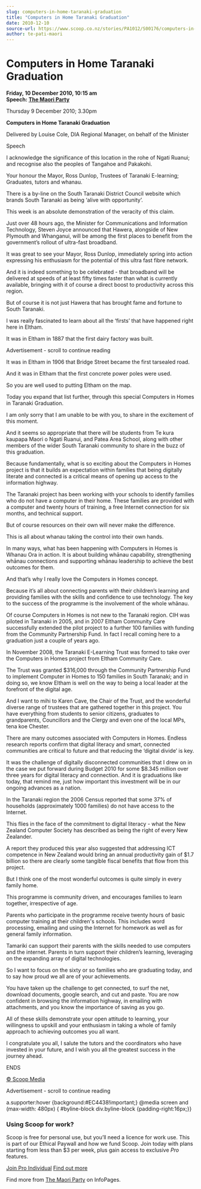 ```yaml
---
slug: computers-in-home-taranaki-graduation
title: "Computers in Home Taranaki Graduation"
date: 2010-12-10
source-url: https://www.scoop.co.nz/stories/PA1012/S00176/computers-in-home-taranaki-graduation.htm
author: te-pati-maori
---
```

Computers in Home Taranaki Graduation
=====================================

**Friday, 10 December 2010, 10:15 am**  
**Speech: [The Maori Party](https://info.scoop.co.nz/The_Maori_Party)**

Thursday 9 December 2010; 3.30pm

**Computers in Home Taranaki Graduation**

Delivered by Louise Cole, DIA Regional Manager, on behalf of the Minister

Speech

I acknowledge the significance of this location in the rohe of Ngati Ruanui; and recognise also the peoples of Tangahoe and Pakakohi.

Your honour the Mayor, Ross Dunlop, Trustees of Taranaki E-learning; Graduates, tutors and whanau.

There is a by-line on the South Taranaki District Council website which brands South Taranaki as being ‘alive with opportunity’.

This week is an absolute demonstration of the veracity of this claim.

Just over 48 hours ago, the Minister for Communications and Information Technology, Steven Joyce announced that Hawera, alongside of New Plymouth and Whanganui, will be among the first places to benefit from the government’s rollout of ultra-fast broadband.

It was great to see your Mayor, Ross Dunlop, immediately spring into action expressing his enthusiasm for the potential of this ultra fast fibre network.

And it is indeed something to be celebrated - that broadband will be delivered at speeds of at least fifty times faster than what is currently available, bringing with it of course a direct boost to productivity across this region.

But of course it is not just Hawera that has brought fame and fortune to South Taranaki.

I was really fascinated to learn about all the ‘firsts’ that have happened right here in Eltham.

It was in Eltham in 1887 that the first dairy factory was built.

Advertisement - scroll to continue reading





It was in Eltham in 1906 that Bridge Street became the first tarsealed road.

And it was in Eltham that the first concrete power poles were used.

So you are well used to putting Eltham on the map.

Today you expand that list further, through this special Computers in Homes in Taranaki Graduation.

I am only sorry that I am unable to be with you, to share in the excitement of this moment.

And it seems so appropriate that there will be students from Te kura kaupapa Maori o Ngati Ruanui, and Patea Area School, along with other members of the wider South Taranaki community to share in the buzz of this graduation.

Because fundamentally, what is so exciting about the Computers in Homes project is that it builds an expectation within families that being digitally literate and connected is a critical means of opening up access to the information highway.

The Taranaki project has been working with your schools to identify families who do not have a computer in their home. These families are provided with a computer and twenty hours of training, a free Internet connection for six months, and technical support.

But of course resources on their own will never make the difference.

This is all about whanau taking the control into their own hands.

In many ways, what has been happening with Computers in Homes is Whanau Ora in action. It is about building whānau capability, strengthening whānau connections and supporting whānau leadership to achieve the best outcomes for them.

And that’s why I really love the Computers in Homes concept.

Because it’s all about connecting parents with their children’s learning and providing families with the skills and confidence to use technology. The key to the success of the programme is the involvement of the whole whānau.

Of course Computers in Homes is not new to the Taranaki region. CIH was piloted in Taranaki in 2005, and in 2007 Eltham Community Care successfully extended the pilot project to a further 100 families with funding from the Community Partnership Fund. In fact I recall coming here to a graduation just a couple of years ago.

In November 2008, the Taranaki E-Learning Trust was formed to take over the Computers in Homes project from Eltham Community Care.

The Trust was granted $316,000 through the Community Partnership Fund to implement Computer in Homes to 150 families in South Taranaki; and in doing so, we know Eltham is well on the way to being a local leader at the forefront of the digital age.

And I want to mihi to Karen Cave, the Chair of the Trust, and the wonderful diverse range of trustees that are gathered together in this project. You have everything from students to senior citizens, graduates to grandparents, Councillors and the Clergy and even one of the local MPs, tena koe Chester.

There are many outcomes associated with Computers in Homes. Endless research reports confirm that digital literacy and smart, connected communities are critical to future and that reducing the ‘digital divide’ is key.

It was the challenge of digitally disconnected communities that I drew on in the case we put forward during Budget 2010 for some $8.345 million over three years for digital literacy and connection. And it is graduations like today, that remind me, just how important this investment will be in our ongoing advances as a nation.

In the Taranaki region the 2006 Census reported that some 37% of households (approximately 1000 families) do not have access to the Internet.

This flies in the face of the commitment to digital literacy - what the New Zealand Computer Society has described as being the right of every New Zealander.

A report they produced this year also suggested that addressing ICT competence in New Zealand would bring an annual productivity gain of $1.7 billion so there are clearly some tangible fiscal benefits that flow from this project.

But I think one of the most wonderful outcomes is quite simply in every family home.

This programme is community driven, and encourages families to learn together, irrespective of age.

Parents who participate in the programme receive twenty hours of basic computer training at their children's schools. This includes word processing, emailing and using the Internet for homework as well as for general family information.

Tamariki can support their parents with the skills needed to use computers and the internet. Parents in turn support their children’s learning, leveraging on the expanding array of digital technologies.

So I want to focus on the sixty or so families who are graduating today, and to say how proud we all are of your achievements.

You have taken up the challenge to get connected, to surf the net, download documents, google search, and cut and paste. You are now confident in browsing the information highway, in emailing with attachments, and you know the importance of saving as you go.

All of these skills demonstrate your open attitude to learning, your willingness to upskill and your enthusiasm in taking a whole of family approach to achieving outcomes you all want.

I congratulate you all, I salute the tutors and the coordinators who have invested in your future, and I wish you all the greatest success in the journey ahead.

ENDS  

[© Scoop Media](http://www.scoop.co.nz/about/terms.html)  

Advertisement - scroll to continue reading



a.supporter:hover {background:#EC4438!important;} @media screen and (max-width: 480px) { #byline-block div.byline-block {padding-right:16px;}}

### Using Scoop for work?

Scoop is free for personal use, but you’ll need a licence for work use. This is part of our Ethical Paywall and how we fund Scoop. Join today with plans starting from less than $3 per week, plus gain access to exclusive _Pro_ features.  
  
[Join Pro Individual](https://pro.scoop.co.nz/Individual/?from=ProIn24) [Find out more](https://pro.scoop.co.nz/using-scoop-for-work/?from=ProIn24)

Find more from [The Maori Party](https://info.scoop.co.nz/The_Maori_Party) on InfoPages.